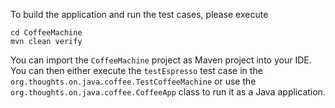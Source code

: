 To build the application and run the test cases, please execute

    cd CoffeeMachine
    mvn clean verify

You can import the `CoffeeMachine` project as Maven project into your IDE. You can then either execute the `testEspresso` test case in the `org.thoughts.on.java.coffee.TestCoffeeMachine` or use the `org.thoughts.on.java.coffee.CoffeeApp` class to run it as a Java application.
